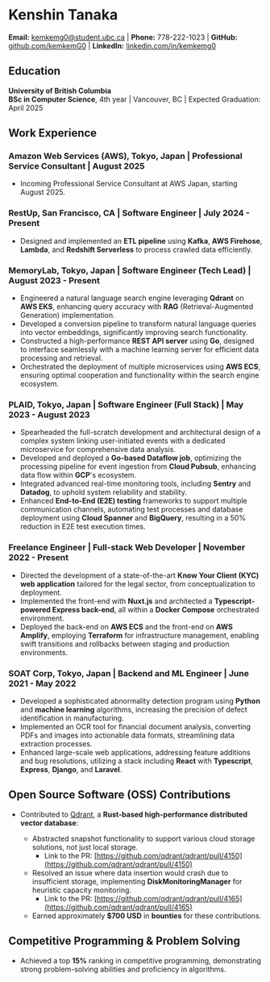 # Kenshin Tanaka

**Email:** [kemkemg0@student.ubc.ca](mailto:kemkemg0@student.ubc.ca) | **Phone:** 778-222-1023 | **GitHub:** [github.com/kemkemG0](https://github.com/kemkemG0) | **LinkedIn:** [linkedin.com/in/kemkemg0](https://www.linkedin.com/in/kemkemg0/)

## Education

**University of British Columbia**  
**BSc in Computer Science**, 4th year | Vancouver, BC | Expected Graduation: April 2025

## Work Experience

### Amazon Web Services (AWS), Tokyo, Japan | **Professional Service Consultant** | August 2025 

- Incoming Professional Service Consultant at AWS Japan, starting August 2025.

### RestUp, San Francisco, CA | **Software Engineer** | July 2024 - Present

- Designed and implemented an **ETL pipeline** using **Kafka**, **AWS Firehose**, **Lambda**, and **Redshift Serverless** to process crawled data efficiently.

### MemoryLab, Tokyo, Japan | **Software Engineer (Tech Lead)** | August 2023 - Present

- Engineered a natural language search engine leveraging **Qdrant** on **AWS EKS**, enhancing query accuracy with **RAG** (Retrieval-Augmented Generation) implementation.
- Developed a conversion pipeline to transform natural language queries into vector embeddings, significantly improving search functionality.
- Constructed a high-performance **REST API server** using **Go**, designed to interface seamlessly with a machine learning server for efficient data processing and retrieval.
- Orchestrated the deployment of multiple microservices using **AWS ECS**, ensuring optimal cooperation and functionality within the search engine ecosystem.

### PLAID, Tokyo, Japan | **Software Engineer (Full Stack)** | May 2023 - August 2023

- Spearheaded the full-scratch development and architectural design of a complex system linking user-initiated events with a dedicated microservice for comprehensive data analysis.
- Developed and deployed a **Go-based Dataflow job**, optimizing the processing pipeline for event ingestion from **Cloud Pubsub**, enhancing data flow within **GCP**'s ecosystem.
- Integrated advanced real-time monitoring tools, including **Sentry** and **Datadog**, to uphold system reliability and stability.
- Enhanced **End-to-End (E2E) testing** frameworks to support multiple communication channels, automating test processes and database deployment using **Cloud Spanner** and **BigQuery**, resulting in a 50% reduction in E2E test execution times.

### Freelance Engineer | **Full-stack Web Developer** | November 2022 - Present

- Directed the development of a state-of-the-art **Know Your Client (KYC) web application** tailored for the legal sector, from conceptualization to deployment.
- Implemented the front-end with **Nuxt.js** and architected a **Typescript-powered Express back-end**, all within a **Docker Compose** orchestrated environment.
- Deployed the back-end on **AWS ECS** and the front-end on **AWS Amplify**, employing **Terraform** for infrastructure management, enabling swift transitions and rollbacks between staging and production environments.

### SOAT Corp, Tokyo, Japan | **Backend and ML Engineer** | June 2021 - May 2022

- Developed a sophisticated abnormality detection program using **Python** and **machine learning** algorithms, increasing the precision of defect identification in manufacturing.
- Implemented an OCR tool for financial document analysis, converting PDFs and images into actionable data formats, streamlining data extraction processes.
- Enhanced large-scale web applications, addressing feature additions and bug resolutions, utilizing a stack including **React** with **Typescript**, **Express**, **Django**, and **Laravel**.

## Open Source Software (OSS) Contributions

- Contributed to [Qdrant](https://github.com/qdrant/qdrant), a **Rust-based high-performance distributed vector database**:

  - Abstracted snapshot functionality to support various cloud storage solutions, not just local storage.
    - Link to the PR: [https://github.com/qdrant/qdrant/pull/4150](https://github.com/qdrant/qdrant/pull/4150)
  - Resolved an issue where data insertion would crash due to insufficient storage, implementing **DiskMonitoringManager** for heuristic capacity monitoring.
    - Link to the PR: [https://github.com/qdrant/qdrant/pull/4165](https://github.com/qdrant/qdrant/pull/4165)
  - Earned approximately **$700 USD** in **bounties** for these contributions.

## Competitive Programming & Problem Solving

- Achieved a top **15%** ranking in competitive programming, demonstrating strong problem-solving abilities and proficiency in algorithms.
